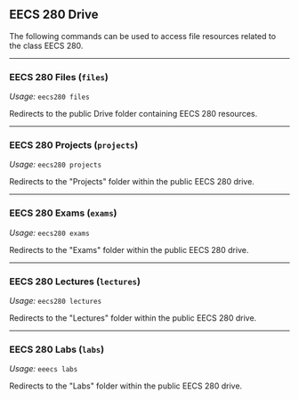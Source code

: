## EECS 280 Drive

The following commands can be used to access file resources related to the class EECS 280.

---

### EECS 280 Files (`files`)
*Usage:* `eecs280 files`

Redirects to the public Drive folder containing EECS 280 resources.

---

### EECS 280 Projects (`projects`)
*Usage:* `eecs280 projects`

Redirects to the "Projects" folder within the public EECS 280 drive.

---

### EECS 280 Exams (`exams`)
*Usage:* `eecs280 exams`

Redirects to the "Exams" folder within the public EECS 280 drive.

---

### EECS 280 Lectures (`lectures`)
*Usage:* `eecs280 lectures`

Redirects to the "Lectures" folder within the public EECS 280 drive.

---

### EECS 280 Labs (`labs`)
*Usage:* `eeecs labs`

Redirects to the "Labs" folder within the public EECS 280 drive.
